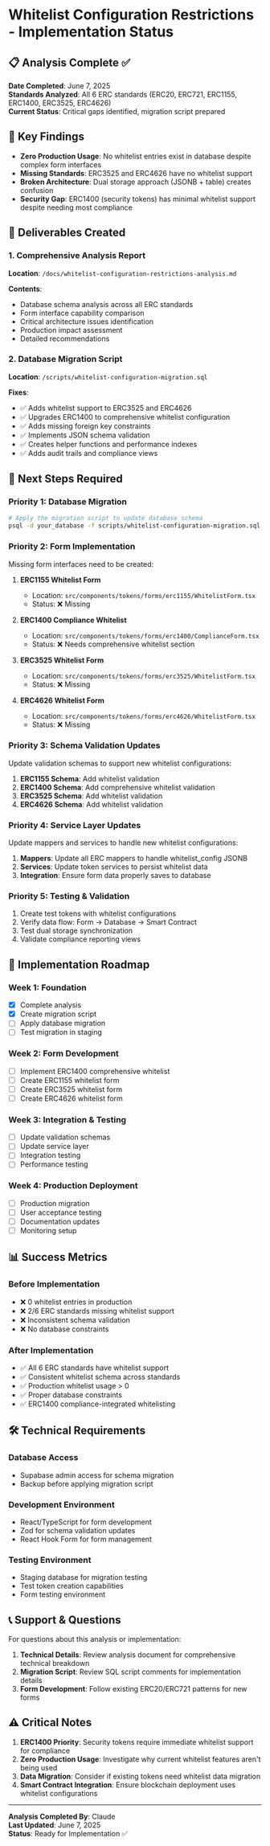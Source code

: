 # Whitelist Configuration Restrictions - Implementation Status

## 📋 Analysis Complete ✅

**Date Completed**: June 7, 2025  
**Standards Analyzed**: All 6 ERC standards (ERC20, ERC721, ERC1155, ERC1400, ERC3525, ERC4626)  
**Current Status**: Critical gaps identified, migration script prepared

## 🚨 Key Findings

- **Zero Production Usage**: No whitelist entries exist in database despite complex form interfaces
- **Missing Standards**: ERC3525 and ERC4626 have no whitelist support
- **Broken Architecture**: Dual storage approach (JSONB + table) creates confusion
- **Security Gap**: ERC1400 (security tokens) has minimal whitelist support despite needing most compliance

## 📁 Deliverables Created

### 1. Comprehensive Analysis Report
**Location**: `/docs/whitelist-configuration-restrictions-analysis.md`

**Contents**:
- Database schema analysis across all ERC standards
- Form interface capability comparison
- Critical architecture issues identification
- Production impact assessment
- Detailed recommendations

### 2. Database Migration Script
**Location**: `/scripts/whitelist-configuration-migration.sql`

**Fixes**:
- ✅ Adds whitelist support to ERC3525 and ERC4626
- ✅ Upgrades ERC1400 to comprehensive whitelist configuration
- ✅ Adds missing foreign key constraints
- ✅ Implements JSON schema validation
- ✅ Creates helper functions and performance indexes
- ✅ Adds audit trails and compliance views

## 🎯 Next Steps Required

### Priority 1: Database Migration
```bash
# Apply the migration script to update database schema
psql -d your_database -f scripts/whitelist-configuration-migration.sql
```

### Priority 2: Form Implementation
Missing form interfaces need to be created:

1. **ERC1155 Whitelist Form**
   - Location: `src/components/tokens/forms/erc1155/WhitelistForm.tsx`
   - Status: ❌ Missing

2. **ERC1400 Compliance Whitelist**
   - Location: `src/components/tokens/forms/erc1400/ComplianceForm.tsx`
   - Status: ❌ Needs comprehensive whitelist section

3. **ERC3525 Whitelist Form**
   - Location: `src/components/tokens/forms/erc3525/WhitelistForm.tsx`
   - Status: ❌ Missing

4. **ERC4626 Whitelist Form**
   - Location: `src/components/tokens/forms/erc4626/WhitelistForm.tsx`
   - Status: ❌ Missing

### Priority 3: Schema Validation Updates
Update validation schemas to support new whitelist configurations:

1. **ERC1155 Schema**: Add whitelist validation
2. **ERC1400 Schema**: Add comprehensive whitelist validation
3. **ERC3525 Schema**: Add whitelist validation  
4. **ERC4626 Schema**: Add whitelist validation

### Priority 4: Service Layer Updates
Update mappers and services to handle new whitelist configurations:

1. **Mappers**: Update all ERC mappers to handle whitelist_config JSONB
2. **Services**: Update token services to persist whitelist data
3. **Integration**: Ensure form data properly saves to database

### Priority 5: Testing & Validation
1. Create test tokens with whitelist configurations
2. Verify data flow: Form → Database → Smart Contract
3. Test dual storage synchronization
4. Validate compliance reporting views

## 🔄 Implementation Roadmap

### Week 1: Foundation
- [x] Complete analysis
- [x] Create migration script
- [ ] Apply database migration
- [ ] Test migration in staging

### Week 2: Form Development
- [ ] Implement ERC1400 comprehensive whitelist
- [ ] Create ERC1155 whitelist form
- [ ] Create ERC3525 whitelist form
- [ ] Create ERC4626 whitelist form

### Week 3: Integration & Testing
- [ ] Update validation schemas
- [ ] Update service layer
- [ ] Integration testing
- [ ] Performance testing

### Week 4: Production Deployment
- [ ] Production migration
- [ ] User acceptance testing
- [ ] Documentation updates
- [ ] Monitoring setup

## 📊 Success Metrics

### Before Implementation
- ❌ 0 whitelist entries in production
- ❌ 2/6 ERC standards missing whitelist support
- ❌ Inconsistent schema validation
- ❌ No database constraints

### After Implementation
- ✅ All 6 ERC standards have whitelist support
- ✅ Consistent whitelist schema across standards
- ✅ Production whitelist usage > 0
- ✅ Proper database constraints
- ✅ ERC1400 compliance-integrated whitelisting

## 🛠️ Technical Requirements

### Database Access
- Supabase admin access for schema migration
- Backup before applying migration script

### Development Environment
- React/TypeScript for form development
- Zod for schema validation updates
- React Hook Form for form management

### Testing Environment
- Staging database for migration testing
- Test token creation capabilities
- Form testing environment

## 📞 Support & Questions

For questions about this analysis or implementation:

1. **Technical Details**: Review analysis document for comprehensive technical breakdown
2. **Migration Script**: Review SQL script comments for implementation details
3. **Form Development**: Follow existing ERC20/ERC721 patterns for new forms

## ⚠️ Critical Notes

1. **ERC1400 Priority**: Security tokens require immediate whitelist support for compliance
2. **Zero Production Usage**: Investigate why current whitelist features aren't being used
3. **Data Migration**: Consider if existing tokens need whitelist data migration
4. **Smart Contract Integration**: Ensure blockchain deployment uses whitelist configurations

---

**Analysis Completed By**: Claude  
**Last Updated**: June 7, 2025  
**Status**: Ready for Implementation ✅
